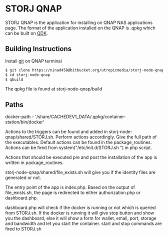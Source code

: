 # STORJ QNAP

STORJ QNAP is the application for installing on QNAP NAS applications page. The format of the application installed on the QNAP is .qpkg which can be built on [QDK](https://github.com/qnap-dev/QDK).

## Building Instructions

Install [git](https://www.reddit.com/r/qnap/comments/97d3lw/install_git_on_qnap/) on QNAP terminal

```bash
$ git clone https://ninad458@bitbucket.org/utropicmedia/storj-node-qnap.git
$ cd storj-node-qnap
$ qbuild
```
The qpkg file is found at storj-node-qnap/build
## Paths
docker-path - '/share/CACHEDEV1_DATA/.qpkg/container-station/bin/docker'

Actions to the triggers can be found and added in storj-node-qnap/shared/STORJ.sh.
Perform actions accordingly. Give the full path of the executables.
Default actions can be found in the package_routines.
Actions can be fired from system("/etc/init.d/STORJ.sh <your-command>") in php script.

Actions that should be executed pre and post the installation of the app is written in package_routines.

storj-node-qnap/shared/file_exists.sh will give you if the identity files are generated or not. 

The entry point of the app is index.php. Based on the output of file_exists.sh, the page is redirected to either authorization.php or dashboard.php.

dashboard.php will check if the docker is running or not which is queried from STORJ.sh. If the docker is running it will give stop button and show you the dashboard, else it will show a form for wallet, email, port, storage and bandwidth and let you start the container.
start and stop commands are fired to STORJ.sh
